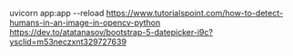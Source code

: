 uvicorn app:app --reload
https://www.tutorialspoint.com/how-to-detect-humans-in-an-image-in-opencv-python
https://dev.to/atatanasov/bootstrap-5-datepicker-i9c?ysclid=m53neczxnt329727639
